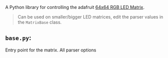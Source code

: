 A Python library for controlling the adafruit [64x64 RGB LED Matrix](https://www.adafruit.com/product/3649). 
>Can be used on smaller/bigger LED matrices, edit the parser values in the `MatrixBase` class.
## `base.py`:
Entry point for the matrix. All parser options 
